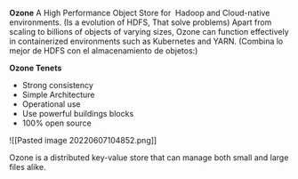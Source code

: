 **Ozone**
A High Performance Object Store for  Hadoop and Cloud-native environments. (Is a evolution of HDFS, That solve problems)
Apart from scaling to billions of objects of varying sizes, Ozone can function effectively in containerized environments such as Kubernetes and YARN.
(Combina lo mejor de HDFS con el almacenamiento de objetos:)

**Ozone Tenets**
- Strong consistency
- Simple Architecture
- Operational use
- Use powerful buildings blocks 
- 100% open source 



![[Pasted image 20220607104852.png]]


Ozone is a distributed key-value store that can manage both small and large files alike.